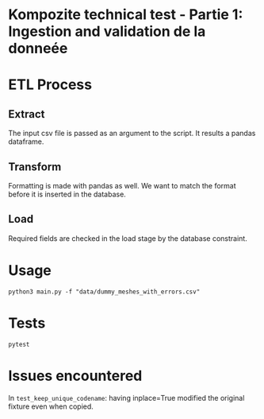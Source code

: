 # Kompozite technical test - Partie 1: Ingestion and validation de la donneée

# ETL Process

## Extract
The input csv file is passed as an argument to the script.
It results a pandas dataframe.

## Transform
Formatting is made with pandas as well. 
We want to match the format before it is inserted in the database.

## Load
Required fields are checked in the load stage by the database constraint.

# Usage

```commandline
python3 main.py -f "data/dummy_meshes_with_errors.csv"
```

# Tests

```commandline
pytest
```

# Issues encountered

In `test_keep_unique_codename`: having inplace=True modified the original fixture even when copied.
